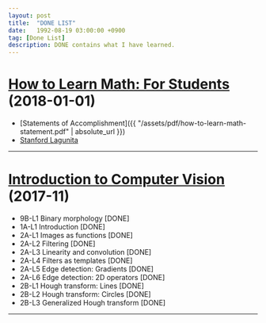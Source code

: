 ```yaml
---
layout: post
title:  "DONE LIST"
date:   1992-08-19 03:00:00 +0900
tag: [Done List]
description: DONE contains what I have learned.
---
```



# [How to Learn Math: For Students](https://lagunita.stanford.edu/courses/Education/EDUC115-S/Spring2014/info) (2018-01-01)
  - [Statements of Accomplishment]({{ "/assets/pdf/how-to-learn-math-statement.pdf" | absolute_url }})
  - [Stanford Lagunita](https://lagunita.stanford.edu)

---

# [Introduction to Computer Vision](https://www.udacity.com/course/introduction-to-computer-vision--ud810) (2017-11)

- 9B-L1	Binary morphology	 [DONE]
- 1A-L1 Introduction [DONE]
- 2A-L1 Images as functions [DONE]
- 2A-L2 Filtering [DONE]
- 2A-L3 Linearity and convolution [DONE]
- 2A-L4 Filters as templates [DONE]
- 2A-L5 Edge detection: Gradients [DONE]
- 2A-L6 Edge detection: 2D operators [DONE]
- 2B-L1 Hough transform: Lines [DONE]
- 2B-L2 Hough transform: Circles [DONE]
- 2B-L3 Generalized Hough transform [DONE]

---
